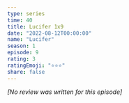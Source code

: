 ```yaml
---
type: series
time: 40
title: Lucifer 1x9
date: "2022-08-12T00:00:00"
name: "Lucifer"
season: 1
episode: 9
rating: 3
ratingEmoji: "⭐️⭐️⭐️"
share: false
---
```


_[No review was written for this episode]_

